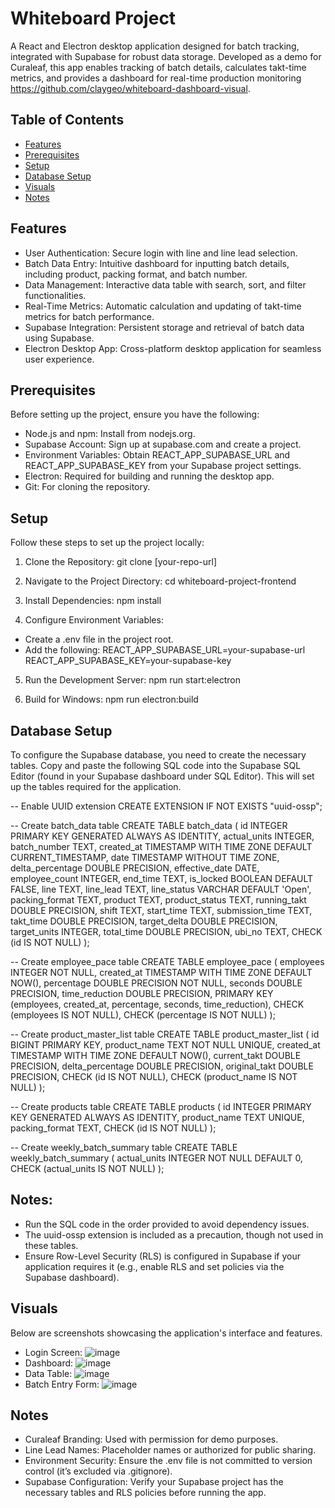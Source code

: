 # Whiteboard Project

A React and Electron desktop application designed for batch tracking, integrated with Supabase for robust data storage. Developed as a demo for Curaleaf, this app enables tracking of batch details, calculates takt-time metrics, and provides a dashboard for real-time production monitoring https://github.com/claygeo/whiteboard-dashboard-visual.

## Table of Contents

- [Features](#features)
- [Prerequisites](#prerequisites)
- [Setup](#setup)
- [Database Setup](#database-setup)
- [Visuals](#visuals)
- [Notes](#notes)

## Features

- User Authentication: Secure login with line and line lead selection.
- Batch Data Entry: Intuitive dashboard for inputting batch details, including product, packing format, and batch number.
- Data Management: Interactive data table with search, sort, and filter functionalities.
- Real-Time Metrics: Automatic calculation and updating of takt-time metrics for batch performance.
- Supabase Integration: Persistent storage and retrieval of batch data using Supabase.
- Electron Desktop App: Cross-platform desktop application for seamless user experience.

## Prerequisites

Before setting up the project, ensure you have the following:
- Node.js and npm: Install from nodejs.org.
- Supabase Account: Sign up at supabase.com and create a project.
- Environment Variables: Obtain REACT_APP_SUPABASE_URL and REACT_APP_SUPABASE_KEY from your Supabase project settings.
- Electron: Required for building and running the desktop app.
- Git: For cloning the repository.

## Setup
Follow these steps to set up the project locally:

1. Clone the Repository:
git clone [your-repo-url]

2. Navigate to the Project Directory:
cd whiteboard-project-frontend

3. Install Dependencies:
npm install

4. Configure Environment Variables:
- Create a .env file in the project root.
- Add the following:
REACT_APP_SUPABASE_URL=your-supabase-url
REACT_APP_SUPABASE_KEY=your-supabase-key

5. Run the Development Server:
npm run start:electron

6. Build for Windows:
npm run electron:build

## Database Setup
To configure the Supabase database, you need to create the necessary tables. Copy and paste the following SQL code into the Supabase SQL Editor (found in your Supabase dashboard under SQL Editor). This will set up the tables required for the application.

-- Enable UUID extension
CREATE EXTENSION IF NOT EXISTS "uuid-ossp";

-- Create batch_data table
CREATE TABLE batch_data (
    id INTEGER PRIMARY KEY GENERATED ALWAYS AS IDENTITY,
    actual_units INTEGER,
    batch_number TEXT,
    created_at TIMESTAMP WITH TIME ZONE DEFAULT CURRENT_TIMESTAMP,
    date TIMESTAMP WITHOUT TIME ZONE,
    delta_percentage DOUBLE PRECISION,
    effective_date DATE,
    employee_count INTEGER,
    end_time TEXT,
    is_locked BOOLEAN DEFAULT FALSE,
    line TEXT,
    line_lead TEXT,
    line_status VARCHAR DEFAULT 'Open',
    packing_format TEXT,
    product TEXT,
    product_status TEXT,
    running_takt DOUBLE PRECISION,
    shift TEXT,
    start_time TEXT,
    submission_time TEXT,
    takt_time DOUBLE PRECISION,
    target_delta DOUBLE PRECISION,
    target_units INTEGER,
    total_time DOUBLE PRECISION,
    ubi_no TEXT,
    CHECK (id IS NOT NULL)
);

-- Create employee_pace table
CREATE TABLE employee_pace (
    employees INTEGER NOT NULL,
    created_at TIMESTAMP WITH TIME ZONE DEFAULT NOW(),
    percentage DOUBLE PRECISION NOT NULL,
    seconds DOUBLE PRECISION,
    time_reduction DOUBLE PRECISION,
    PRIMARY KEY (employees, created_at, percentage, seconds, time_reduction),
    CHECK (employees IS NOT NULL),
    CHECK (percentage IS NOT NULL)
);

-- Create product_master_list table
CREATE TABLE product_master_list (
    id BIGINT PRIMARY KEY,
    product_name TEXT NOT NULL UNIQUE,
    created_at TIMESTAMP WITH TIME ZONE DEFAULT NOW(),
    current_takt DOUBLE PRECISION,
    delta_percentage DOUBLE PRECISION,
    original_takt DOUBLE PRECISION,
    CHECK (id IS NOT NULL),
    CHECK (product_name IS NOT NULL)
);

-- Create products table
CREATE TABLE products (
    id INTEGER PRIMARY KEY GENERATED ALWAYS AS IDENTITY,
    product_name TEXT UNIQUE,
    packing_format TEXT,
    CHECK (id IS NOT NULL)
);

-- Create weekly_batch_summary table
CREATE TABLE weekly_batch_summary (
    actual_units INTEGER NOT NULL DEFAULT 0,
    CHECK (actual_units IS NOT NULL)
);

## Notes:

- Run the SQL code in the order provided to avoid dependency issues.
- The uuid-ossp extension is included as a precaution, though not used in these tables.
- Ensure Row-Level Security (RLS) is configured in Supabase if your application requires it (e.g., enable RLS and set  policies via the Supabase dashboard).

## Visuals

Below are screenshots showcasing the application's interface and features.

- Login Screen: ![image](https://github.com/user-attachments/assets/fd2be890-1d49-491b-a6f3-bf023c46729e)
- Dashboard: ![image](https://github.com/user-attachments/assets/e6f2435b-67f1-4555-aba7-073c9a8859d0)
- Data Table: ![image](https://github.com/user-attachments/assets/bf31ba4c-77c2-4975-bc41-8852a82421c2)
- Batch Entry Form: ![image](https://github.com/user-attachments/assets/6c914afa-05bc-4da6-865d-d7a5b80ed5d7)

## Notes

- Curaleaf Branding: Used with permission for demo purposes.
- Line Lead Names: Placeholder names or authorized for public sharing.
- Environment Security: Ensure the .env file is not committed to version control (it’s excluded via .gitignore).
- Supabase Configuration: Verify your Supabase project has the necessary tables and RLS policies before running the app.

